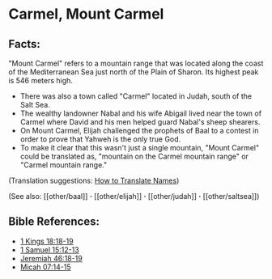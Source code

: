 # Carmel, Mount Carmel #

## Facts: ##

"Mount Carmel" refers to a mountain range that was located along the coast of the Mediterranean Sea just north of the Plain of Sharon. Its highest peak is 546 meters high.

* There was also a town called "Carmel" located in Judah, south of the Salt Sea.
* The wealthy landowner Nabal and his wife Abigail lived near the town of Carmel where David and his men helped guard Nabal's sheep shearers.
* On Mount Carmel, Elijah challenged the prophets of Baal to a contest in order to prove that Yahweh is the only true God.
* To make it clear that this wasn't just a single mountain, "Mount Carmel" could be translated as, "mountain on the Carmel mountain range" or "Carmel mountain range."

(Translation suggestions: [How to Translate Names](en/ta-vol1/translate/man/translate-names))

(See also: [[other/baal]] **·** [[other/elijah]] **·** [[other/judah]] **·** [[other/saltsea]])

## Bible References: ##

* [1 Kings 18:18-19](en/tn/1ki/help/18/18)
* [1 Samuel 15:12-13](en/tn/1sa/help/15/12)
* [Jeremiah 46:18-19](en/tn/jer/help/46/18)
* [Micah 07:14-15](en/tn/mic/help/07/14)